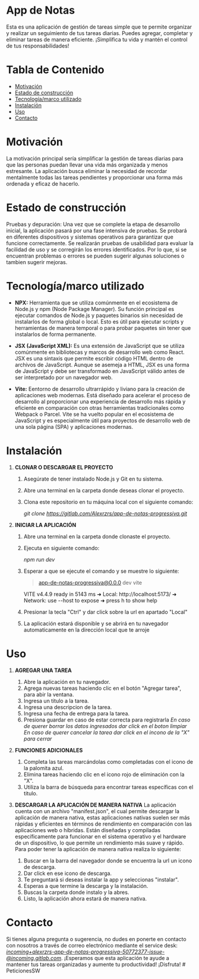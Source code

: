 # App de Notas

Esta es una aplicación de gestión de tareas simple que te permite organizar y realizar un seguimiento de tus tareas diarias. Puedes agregar, completar y eliminar tareas de manera eficiente. ¡Simplifica tu vida y mantén el control de tus responsabilidades!

# Tabla de Contenido

-   [Motivación](#Motivación)
-   [Estado de construcción](#Estado""de""construcción)
-   [Tecnología/marco utilizado](#Tecnología/marco""utilizado)
-   [Instalación](#Instalación)
-   [Uso](#Uso)
-   [Contacto](#Contacto)

# Motivación

La motivación principal sería simplificar la gestión de tareas diarias para que las personas puedan llevar una vida más organizada y menos estresante. La aplicación busca eliminar la necesidad de recordar mentalmente todas las tareas pendientes y proporcionar una forma más ordenada y eficaz de hacerlo.

# Estado de construcción

Pruebas y depuración: Una vez que se complete la etapa de desarrollo inicial, la aplicación pasará por una fase intensiva de pruebas. Se probará en diferentes dispositivos y sistemas operativos para garantizar que funcione correctamente. Se realizarán pruebas de usabilidad para evaluar la facilidad de uso y se corregirán los errores identificados. Por lo que, si se encuentran problemas o errores se pueden sugerir algunas soluciones o tambien sugerir mejoras.

# Tecnología/marco utilizado

-   **NPX:** Herramienta que se utiliza comúnmente en el ecosistema de Node.js y npm (Node Package Manager). Su función principal es ejecutar comandos de Node.js y paquetes binarios sin necesidad de instalarlos de forma global o local. Esto es útil para ejecutar scripts y herramientas de manera temporal o para probar paquetes sin tener que instalarlos de forma permanente.

-   **JSX (JavaScript XML):** Es una extensión de JavaScript que se utiliza comúnmente en bibliotecas y marcos de desarrollo web como React. JSX es una sintaxis que permite escribir código HTML dentro de archivos de JavaScript. Aunque se asemeja a HTML, JSX es una forma de JavaScript y debe ser transformado en JavaScript válido antes de ser interpretado por un navegador web.

-   **Vite:** Eentorno de desarrollo ultrarrápido y liviano para la creación de aplicaciones web modernas. Está diseñado para acelerar el proceso de desarrollo al proporcionar una experiencia de desarrollo más rápida y eficiente en comparación con otras herramientas tradicionales como Webpack o Parcel. Vite se ha vuelto popular en el ecosistema de JavaScript y es especialmente útil para proyectos de desarrollo web de una sola página (SPA) y aplicaciones modernas.

# Instalación

1.  **CLONAR O DESCARGAR EL PROYECTO**

    1. Asegúrate de tener instalado Node.js y Git en tu sistema.
    2. Abre una terminal en la carpeta donde deseas clonar el proyecto.
    3. Clona este repositorio en tu máquina local con el siguiente comando:

        _git clone https://gitlab.com/Alexrzrs/app-de-notas-progressiva.git_

2.  **INICIAR LA APLICACIÓN**

    1.  Abre una terminal en la carpeta donde clonaste el proyecto.
    2.  Ejecuta en siguiente comando:

        _npm run dev_

    3.  Esperar a que se ejecute el comando y se muestre lo siguiente:

        > app-de-notas-progressiva@0.0.0 dev
        > vite

        VITE v4.4.9 ready in 5143 ms
        ➜ Local: http://localhost:5173/
        ➜ Network: use --host to expose
        ➜ press h to show help

    4.  Presionar la tecla "Ctrl" y dar click sobre la url en apartado "Local"
    5.  La aplicación estará disponible y se abrirá en tu navegador automaticamente en la dirección local que te arroje

# Uso

1. **AGREGAR UNA TAREA**

    1. Abre la aplicación en tu navegador.
    2. Agrega nuevas tareas haciendo clic en el botón "Agregar tarea", para abir la ventana.
    3. Ingresa un titulo a la tarea.
    4. Ingresa una descripcion de la tarea.
    5. Ingresa una fecha de entrega para la tarea.
    6. Presiona guardar en caso de estar correcta para registrarla
       _En caso de querer borrar los datos ingresados dar click en el boton limpiar_
       _En caso de querer cancelar la tarea dar click en el incono de la "X" para cerrar_

2. **FUNCIONES ADICIONALES**

    1. Completa las tareas marcándolas como completadas con el icono de la palomita azul.
    2. Elimina tareas haciendo clic en el icono rojo de eliminación con la "X".
    3. Utiliza la barra de búsqueda para encontrar tareas específicas con el titulo.

3. **DESCARGAR LA APLICACIÓN DE MANERA NATIVA**
   La aplicación cuenta con un archivo "manifest.json", el cual permite descargar la aplicación de manera nativa, estas aplicaciones nativas suelen ser más rápidas y eficientes en términos de rendimiento en comparación con las aplicaciones web o híbridas. Están diseñadas y compiladas específicamente para funcionar en el sistema operativo y el hardware de un dispositivo, lo que permite un rendimiento más suave y rápido. Para poder tener la aplicación de manera nativa realiza lo siguiente:

    1. Buscar en la barra del navegador donde se encuentra la url un icono de descarga.
    2. Dar click en ese icono de descarga.
    3. Te preguntará si deseas instalar la app y seleccionas "instalar".
    4. Esperas a que termine la descarga y la instalación.
    5. Buscas la carpeta donde instalo y la abres.
    6. Listo, la aplicación ahora estará de manera nativa.

# Contacto

Si tienes alguna pregunta o sugerencia, no dudes en ponerte en contacto con nosotros a través de correo electrónico mediante el service desk:
*incoming+alexrzrs-app-de-notas-progressiva-50772377-issue-@incoming.gitlab.com*.
¡Esperamos que esta aplicación te ayude a mantener tus tareas organizadas y aumente tu productividad! ¡Disfruta!
#   P e t i c i o n e s S W  
 
